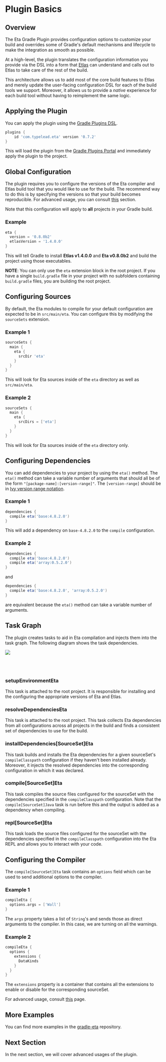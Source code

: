 # Plugin Basics

## Overview

The Eta Gradle Plugin provides configuration options to customize your build and overrides some of Gradle's default mechanisms and lifecycle to make the integration as smooth as possible.

At a high-level, the plugin translates the configuration information you provide via the DSL into a form that [Etlas](/docs/user-guides/etlas-user-guide/introduction/what-is-etlas) can understand and calls out to Etlas to take care of the rest of the build.

This architecture allows us to add most of the core build features to Etlas and merely update the user-facing configuration DSL for each of the build tools we support. Moreover, it allows us to provide a *native* experience for each build tool without having to reimplement the same logic.

## Applying the Plugin

You can apply the plugin using the [Gradle Plugins DSL](https://docs.gradle.org/current/userguide/plugins.html#sec:plugins_block).

```groovy
plugins {
    id 'com.typelead.eta' version '0.7.2'
}
```

This will load the plugin from the [Gradle Plugins Portal](https://plugins.gradle.org/) and immediately apply the plugin to the project.

## Global Configuration

The plugin requires you to configure the versions of the Eta compiler and Etlas build tool that you would like to use for the build. The recommend way to do this is by specifying the versions so that your build becomes reproducible. For advanced usage, you can consult [this](/docs/user-guides/gradle-user-guide/advanced-configuration/global-configuration) section.

Note that this configuration will apply to **all** projects in your Gradle build.

### Example

```groovy
eta {
  version = '0.8.0b2'
  etlasVersion = '1.4.0.0'
}
```

This will tell Gradle to install **Etlas v1.4.0.0** and **Eta v0.8.0b2** and build the project using those executables.

**NOTE**: You can only use the `eta` extension block in the root project. If you have a single `build.gradle` file in your project with no subfolders containing `build.gradle` files, you are building the root project.

## Configuring Sources

By default, the Eta modules to compile for your default configuration are expected to be in `src/main/eta`. You can configure this by modifying the `sourceSets` extension.

### Example 1

```groovy
sourceSets {
  main {
    eta {
      srcDir 'eta'
    }
  }
}
```

This will look for Eta sources inside of the `eta` directory as well as `src/main/eta`.

### Example 2

```groovy
sourceSets {
  main {
    eta {
      srcDirs = ['eta']
    }
  }
}
```

This will look for Eta sources inside of the `eta` directory only.

## Configuring Dependencies

You can add dependencies to your project by using the `eta()` method. The `eta()` method can take a variable number of arguments that should all be of the form `"[package-name]:[version-range]"`. The `[version-range]` should be in [Ivy version range notation](/docs/user-guides/gradle-user-guide/advanced-configuration/dependency-management#version-dependency).

### Example 1

```groovy
dependencies {
  compile eta('base:4.8.2.0')
}
```

This will add a dependency on `base-4.8.2.0` to the `compile` configuration.

### Example 2

```groovy
dependencies {
  compile eta('base:4.8.2.0')
  compile eta('array:0.5.2.0')
}
```

and

```groovy
dependencies {
  compile eta('base:4.8.2.0', 'array:0.5.2.0')
}
```

are equivalent because the `eta()` method can take a variable number of arguments.

## Task Graph

The plugin creates tasks to aid in Eta compilation and injects them into the task graph. The following diagram shows the task dependencies.

<img src="/images/gradle-overview.svg" style="padding-bottom: 50px;" />
<br/>

### setupEnvironmentEta

This task is attached to the root project. It is responsible for installing and the configuring the appropriate versions of Eta and Etlas.

### resolveDependenciesEta

This task is attached to the root project. This task collects Eta dependencies from all configurations across all projects in the build and finds a consistent set of dependencies to use for the build.

### installDependencies[SourceSet]Eta

This task builds and installs the Eta dependencies for a given sourceSet's `compileClasspath` configuration if they haven't been installed already. Moreover, it injects the resolved dependencies into the corresponding configuration in which it was declared.

### compile[SourceSet]Eta

This task compiles the source files configured for the sourceSet with the dependencies specified in the `compileClasspath` configuration. Note that the `compile[SourceSet]Java` task is run before this and the output is added as a dependency when compiling.

### repl[SourceSet]Eta

This task loads the source files configured for the sourceSet with the dependencies specified in the `compileClasspath` configuration into the Eta REPL and allows you to interact with your code.

## Configuring the Compiler

The `compile[SourceSet]Eta` task contains an `options` field which can be used to send additional options to the compiler.

### Example 1

```groovy
compileEta {
  options.args = ['Wall']
}
```

The `args` property takes a list of `String`'s and sends those as direct arguments to the compiler. In this case, we are turning on all the warnings.

### Example 2

```groovy
compileEta {
  options {
    extensions {
      DataKinds
    }
  }
}
```

The `extensions` property is a container that contains all the extensions to enable or disable for the corresponding sourceSet.

For advanced usage, consult [this](/docs/user-guides/gradle-user-guide/advanced-configuration/compiler-configuration) page.

## More Examples

You can find more examples in the [gradle-eta](https://github.com/typelead/gradle-eta/tree/master/examples) repository.

## Next Section

In the next section, we will cover advanced usages of the plugin.
